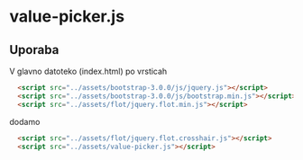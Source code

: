 # value-picker.js
## Uporaba

V glavno datoteko (index.html) po vrsticah
```html
  <script src="../assets/bootstrap-3.0.0/js/jquery.js"></script>
  <script src="../assets/bootstrap-3.0.0/js/bootstrap.min.js"></script>
  <script src="../assets/flot/jquery.flot.min.js"></script>
```
dodamo
```html
  <script src="../assets/flot/jquery.flot.crosshair.js"></script>
  <script src="../assets/value-picker.js"></script>
```
